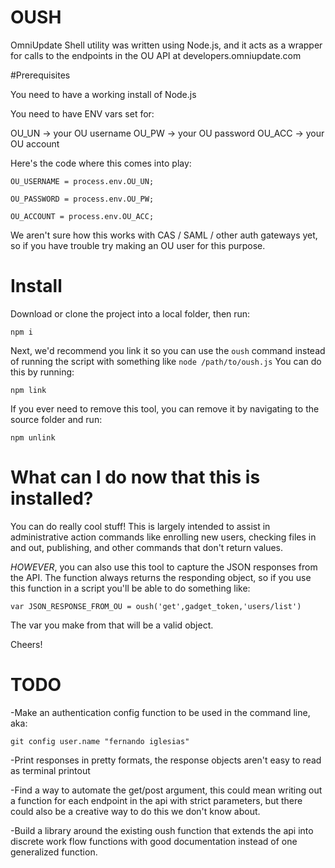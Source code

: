 # OUSH

OmniUpdate Shell utility was written using Node.js, and it acts as a wrapper for calls to the endpoints in the OU API at developers.omniupdate.com

#Prerequisites

You need to have a working install of Node.js

You need to have ENV vars set for:

OU_UN -> your OU username
OU_PW -> your OU password
OU_ACC -> your OU account

Here's the code where this comes into play:

`OU_USERNAME = process.env.OU_UN;`

`OU_PASSWORD = process.env.OU_PW;`

`OU_ACCOUNT = process.env.OU_ACC;`

We aren't sure how this works with CAS / SAML / other auth gateways yet, so if you have trouble try making an OU user for this purpose.

# Install

Download or clone the project into a local folder, then run:

`npm i`

Next, we'd recommend you link it so you can use the `oush` command instead of running the script with something like `node /path/to/oush.js`
You can do this by running:

`npm link`

If you ever need to remove this tool, you can remove it by navigating to the source folder and run:

`npm unlink`

# What can I do now that this is installed?

You can do really cool stuff! This is largely intended to assist in administrative action commands like enrolling new users, checking files in and out, publishing, and other commands that don't return values.

_HOWEVER_, you can also use this tool to capture the JSON responses from the API. The function always returns the responding object, so if you use this function in a script you'll be able to do something like:

`var JSON_RESPONSE_FROM_OU = oush('get',gadget_token,'users/list')`

The var you make from that will be a valid object.

Cheers!

# TODO
-Make an authentication config function to be used in the command line, aka:

`git config user.name "fernando iglesias"`

-Print responses in pretty formats, the response objects aren't easy to read as terminal printout

-Find a way to automate the get/post argument, this could mean writing out a function for each endpoint in the api with strict parameters, but there could also be a creative way to do this we don't know about.

-Build a library around the existing oush function that extends the api into discrete work flow functions with good documentation instead of one generalized function.

